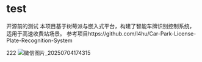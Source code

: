 # test
开源前的测试
本项目基于树莓派与嵌入式平台，构建了智能车牌识别控制系统，适用于高速收费站场景。
参考项目https://github.com/l4hu/Car-Park-License-Plate-Recognition-System

222
![微信图片_20250704174315](https://github.com/user-attachments/assets/8c6a72fc-5043-44d6-846b-7f3cffc9f427)
